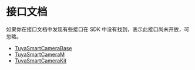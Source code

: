 # 接口文档

如果你在接口文档中发现有些接口在 SDK 中没有找到，表示此接口尚未开放，可忽略。

* [TuyaSmartCameraBase](./api/TuyaSmartCameraBase-zh.md)
* [TuyaSmartCameraM](./api/TuyaSmartCameraM-zh.md)
* [TuyaSmartCameraKit](./api/TuyaSmartCameraKit-zh.md)

